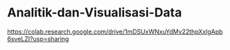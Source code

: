 # Analitik-dan-Visualisasi-Data

https://colab.research.google.com/drive/1mDSUxWNxuYdMv22thpXxlgApb6sveLZI?usp=sharing
